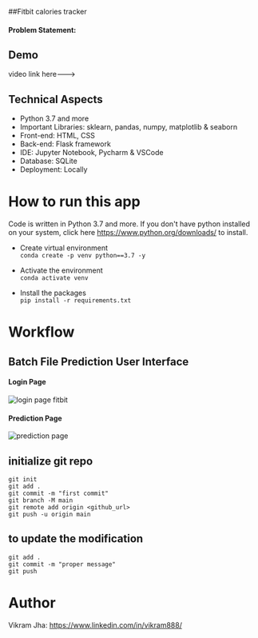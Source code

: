 ##Fitbit calories tracker


#### Problem Statement:
    


## Demo

video link here--->



## Technical Aspects

- Python 3.7 and more
- Important Libraries: sklearn, pandas, numpy, matplotlib & seaborn
- Front-end: HTML, CSS 
- Back-end: Flask framework
- IDE: Jupyter Notebook, Pycharm & VSCode
- Database: SQLite
- Deployment: Locally

# How to run this app 

Code is written in Python 3.7 and more. If you don't have python installed on your system, click here https://www.python.org/downloads/ to install.

- Create virtual environment  
```conda create -p venv python==3.7 -y ```

- Activate the environment     
```conda activate venv ```

- Install the packages     
```pip install -r requirements.txt ```




# Workflow



## Batch File Prediction User Interface
#### Login Page
![login page fitbit](https://github.com/vikram0888/fitbit/assets/100748938/b22fe9ca-d019-4136-84e2-48cd7be3052e)



#### Prediction Page
![prediction page](https://github.com/vikram0888/fitbit/assets/100748938/bd32d3f6-0efb-4e51-b168-97a102ae5441)





## initialize git repo

```
git init
git add .
git commit -m "first commit"
git branch -M main
git remote add origin <github_url>
git push -u origin main
```


## to update the modification

```
git add .
git commit -m "proper message"
git push 
```


# Author

Vikram Jha: https://www.linkedin.com/in/vikram888/

